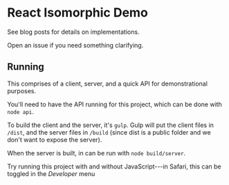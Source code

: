 # React Isomorphic Demo

See blog posts for details on implementations.

Open an issue if you need something clarifying.

## Running

This comprises of a client, server, and a quick API for demonstrational purposes.

You'll need to have the API running for this project, which can be done with `node api`.

To build the client and the server, it's `gulp`. Gulp will put the client files in `/dist`, and the
server files in `/build` (since dist is a public folder and we don't want to expose the server).

When the server is built, in can be run with `node build/server`.

Try running this project with and without JavaScript---in Safari, this can be toggled in the
*Developer* menu
